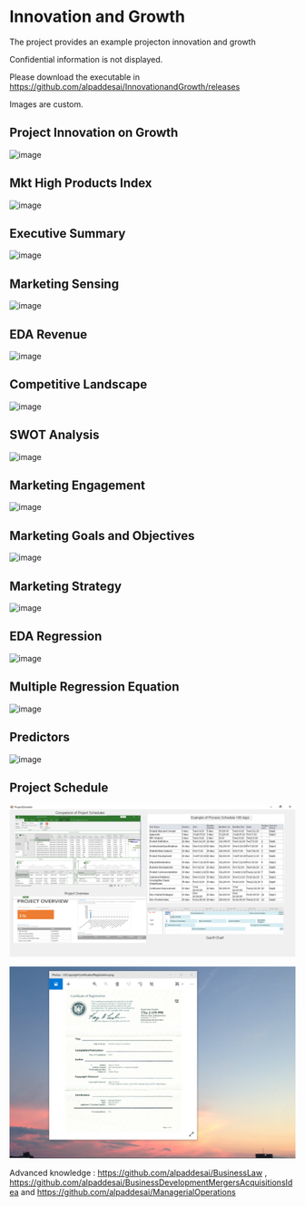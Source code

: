 # Innovation and Growth

The project provides an example projecton innovation and growth

Confidential information is not displayed.

Please download the executable in https://github.com/alpaddesai/InnovationandGrowth/releases

Images are custom.

## Project Innovation on Growth
![image](MktHighProducts.png)

## Mkt High Products Index
![image](MktHighProductsIndex.png)

## Executive Summary
![image](ExecutiveSummary.png)

## Marketing Sensing
![image](MarketingSensing.png)

## EDA Revenue
![image](EDARevenue.png)

## Competitive Landscape
![image](CompetitiveLandscape.png)

## SWOT Analysis
![image](SWOTanalysis.png)

## Marketing Engagement
![image](MarketEngagement.png)

## Marketing Goals and Objectives
![image](MarketingGoalsObjectives.png)

## Marketing Strategy 
![image](MarketingStrategy.png)

## EDA Regression 
![image](EDARegressionModel.png)

## Multiple Regression Equation
![image](MultipleRegressionEquations.png)

## Predictors
![image](Predictors.png)

## Project Schedule
![image](ProjectSchedule.png)

![image](USCopyrightCertificate.png)

Advanced knowledge : https://github.com/alpaddesai/BusinessLaw , https://github.com/alpaddesai/BusinessDevelopmentMergersAcquisitionsIdea and https://github.com/alpaddesai/ManagerialOperations
